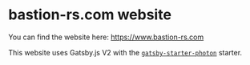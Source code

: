 # bastion-rs.com website

You can find the website here: https://www.bastion-rs.com

This website uses Gatsby.js V2 with the [`gatsby-starter-photon`](https://github.com/codebushi/gatsby-starter-photon) starter.
